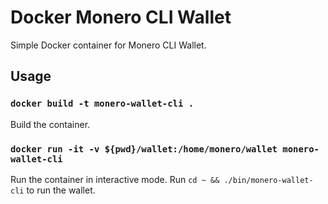 # Docker Monero CLI Wallet

Simple Docker container for Monero CLI Wallet.

## Usage

### `docker build -t monero-wallet-cli .`

Build the container.

### `docker run -it -v ${pwd}/wallet:/home/monero/wallet monero-wallet-cli`

Run the container in interactive mode. Run `cd ~ && ./bin/monero-wallet-cli` to run the wallet.
